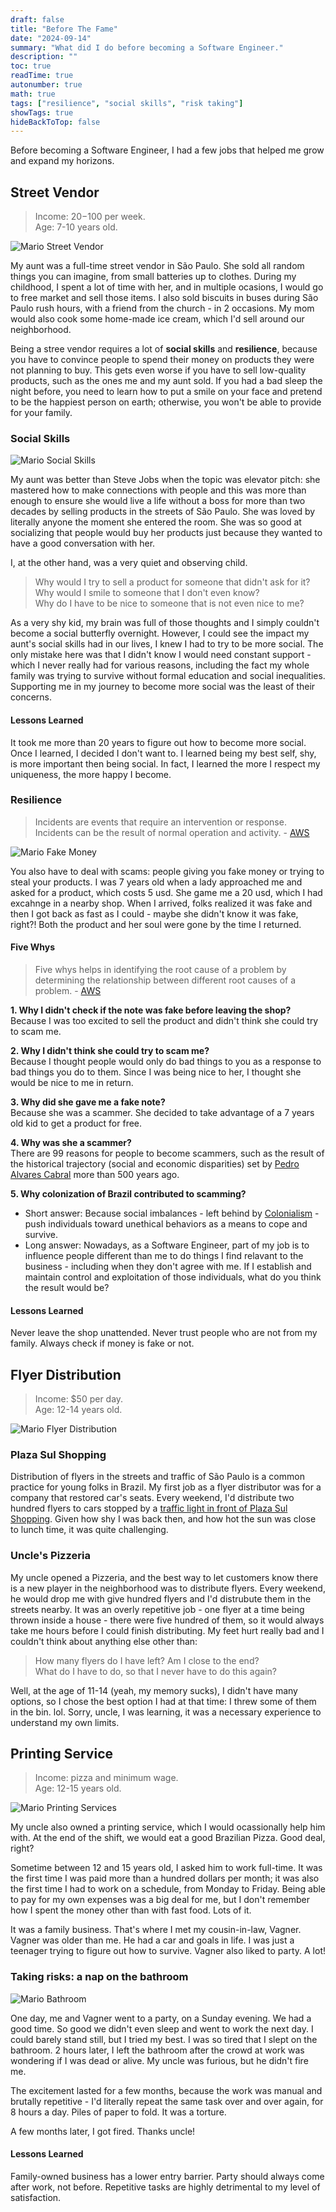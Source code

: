 ```yaml
---
draft: false
title: "Before The Fame"
date: "2024-09-14"
summary: "What did I do before becoming a Software Engineer."
description: ""
toc: true
readTime: true
autonumber: true
math: true
tags: ["resilience", "social skills", "risk taking"]
showTags: true
hideBackToTop: false
---
```


Before becoming a Software Engineer, I had a few jobs that helped me grow and expand my horizons.

## Street Vendor

> Income: $20-$100 per week.  
> Age: 7-10 years old.

![Mario Street Vendor](mario-street-vendor.png#center)

My aunt was a full-time street vendor in São Paulo. She sold all random things you can imagine, from small batteries up to clothes. During my childhood, I spent a lot of time with her, and in multiple ocasions, I would go to free market and sell those items. I also sold biscuits in buses during São Paulo rush hours, with a friend from the church - in 2 occasions. My mom would also cook some home-made ice cream, which I'd sell around our neighborhood.

Being a stree vendor requires a lot of **social skills** and **resilience**, because you have to convince people to spend their money on products they were not planning to buy. This gets even worse if you have to sell low-quality products, such as the ones me and my aunt sold. If you had a bad sleep the night before, you need to learn how to put a smile on your face and pretend to be the happiest person on earth; otherwise, you won't be able to provide for your family.

### Social Skills

![Mario Social Skills](mario-social-skills.png#center)

My aunt was better than Steve Jobs when the topic was elevator pitch: she mastered how to make connections with people and this was more than enough to ensure she would live a life without a boss for more than two decades by selling products in the streets of São Paulo. She was loved by literally anyone the moment she entered the room. She was so good at socializing that people would buy her products just because they wanted to have a good conversation with her.

I, at the other hand, was a very quiet and observing child.
> Why would I try to sell a product for someone that didn't ask for it?  
> Why would I smile to someone that I don't even know?  
> Why do I have to be nice to someone that is not even nice to me?

As a very shy kid, my brain was full of those thoughts and I simply couldn't become a social butterfly overnight. However, I could see the impact my aunt's social skills had in our lives, I knew I had to try to be more social. The only mistake here was that I didn't know I would need constant support - which I never really had for various reasons, including the fact my whole family was trying to survive without formal education and social inequalities. Supporting me in my journey to become more social was the least of their concerns.

#### Lessons Learned
It took me more than 20 years to figure out how to become more social. Once I learned, I decided I don't want to. I learned being my best self, shy, is more important then being social. In fact, I learned the more I respect my uniqueness, the more happy I become.

### Resilience
> Incidents are events that require an intervention or response. Incidents can be the result of normal operation and activity. - [AWS](https://wa.aws.amazon.com/wellarchitected/2020-07-02T19-33-23/wat.concept.incident.en.html)

![Mario Fake Money](mario-fake-money.png#center)

You also have to deal with scams: people giving you fake money or trying to steal your products. I was 7 years old when a lady approached me and asked for a product, which costs 5 usd. She game me a 20 usd, which I had excahnge in a nearby shop. When I arrived, folks realized it was fake and then I got back as fast as I could - maybe she didn't know it was fake, right?! Both the product and her soul were gone by the time I returned.

#### Five Whys
> Five whys helps in identifying the root cause of a problem by determining the relationship between different root causes of a problem. - [AWS](https://wa.aws.amazon.com/wellarchitected/2020-07-02T19-33-23/wat.concept.fivewhys.en.html)

**1. Why I didn't check if the note was fake before leaving the shop?**  
Because I was too excited to sell the product and didn't think she could try to scam me.

**2. Why I didn't think she could try to scam me?**  
Because I thought people would only do bad things to you as a response to bad things you do to them. Since I was being nice to her, I thought she would be nice to me in return.

**3. Why did she gave me a fake note?**  
Because she was a scammer. She decided to take advantage of a 7 years old kid to get a product for free.

**4. Why was she a scammer?**  
There are 99 reasons for people to become scammers, such as the result of the historical trajectory (social and economic disparities) set by [Pedro Alvares Cabral](https://en.wikipedia.org/wiki/Pedro_%C3%81lvares_Cabral#Discovery_of_Brazil) more than 500 years ago.

**5. Why colonization of Brazil contributed to scamming?**  
- Short answer: Because social imbalances - left behind by [Colonialism](https://en.wikipedia.org/wiki/Colonialism) - push individuals toward unethical behaviors as a means to cope and survive.
- Long answer: Nowadays, as a Software Engineer, part of my job is to influence people different than me to do things I find relavant to the business - including when they don't agree with me. If I establish and maintain control and exploitation of those individuals, what do you think the result would be?

#### Lessons Learned
Never leave the shop unattended.  Never trust people who are not from my family. Always check if money is fake or not.

## Flyer Distribution

> Income: $50 per day.  
> Age: 12-14 years old.

![Mario Flyer Distribution](mario-flyer-distribution.png#center)

### Plaza Sul Shopping
Distribution of flyers in the streets and traffic of São Paulo is a common practice for young folks in Brazil. My first job as a flyer distributor was for a company that restored car's seats. Every weekend, I'd distribute two hundred flyers to cars stopped by a [traffic light in front of Plaza Sul Shopping](https://maps.app.goo.gl/HL5Z9Zfbo2bWpEmMA). Given how shy I was back then, and how hot the sun was close to lunch time, it was quite challenging.

### Uncle's Pizzeria
My uncle opened a Pizzeria, and the best way to let customers know there is a new player in the neighborhood was to distribute flyers. Every weekend, he would drop me with give hundred flyers and I'd distrubute them in the streets nearby. It was an overly repetitive job - one flyer at a time being thrown inside a house - there were five hundred of them, so it would always take me hours before I could finish distributing. My feet hurt really bad and I couldn't think about anything else other than:
> How many flyers do I have left? Am I close to the end?  
> What do I have to do, so that I never have to do this again?

Well, at the age of 11-14 (yeah, my memory sucks), I didn't have many options, so I chose the best option I had at that time: I threw some of them in the bin. lol. Sorry, uncle, I was learning, it was a necessary experience to understand my own limits.

## Printing Service

> Income: pizza and minimum wage.  
> Age: 12-15 years old.

![Mario Printing Services](mario-printing-services.png#center)

My uncle also owned a printing service, which I would ocassionally help him with. At the end of the shift, we would eat a good Brazilian Pizza. Good deal, right?

Sometime between 12 and 15 years old, I asked him to work full-time. It was the first time I was paid more than a hundred dollars per month; it was also the first time I had to work on a schedule, from Monday to Friday. Being able to pay for my own expenses was a big deal for me, but I don't remember how I spent the money other than with fast food. Lots of it.

It was a family business. That's where I met my cousin-in-law, Vagner. Vagner was older than me. He had a car and goals in life. I was just a teenager trying to figure out how to survive. Vagner also liked to party. A lot!

### Taking risks: a nap on the bathroom

![Mario Bathroom](mario-bathroom.png#center)

One day, me and Vagner went to a party, on a Sunday evening. We had a good time. So good we didn't even sleep and went to work the next day. I could barely stand still, but I tried my best. I was so tired that I slept on the bathroom. 2 hours later, I left the bathroom after the crowd at work was wondering if I was dead or alive. My uncle was furious, but he didn't fire me.

The excitement lasted for a few months, because the work was manual and brutally repetitive - I'd literally repeat the same task over and over again, for 8 hours a day. Piles of paper to fold. It was a torture.

A few months later, I got fired. Thanks uncle!

#### Lessons Learned
Family-owned business has a lower entry barrier. Party should always come after work, not before. Repetitive tasks are highly detrimental to my level of satisfaction.
